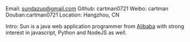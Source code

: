 Email: sundazuo@gmail.com
Github: cartman0721
Weibo: cartman
Douban:cartman0721
Location: Hangzhou, CN

Intro:  Sun is a java web application programmer from [Alibaba](http://www.alibaba.com/) with strong interest in javascript, Python and NodeJS as well. 
